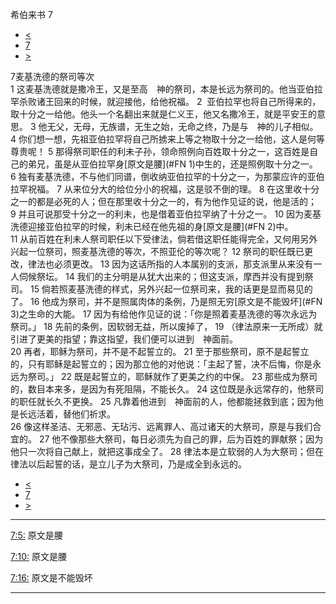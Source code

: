 ﻿





 希伯来书 7




* [<](bible/HEB06.md)
* [7](bible/HEB.md)
* [>](bible/HEB08.md)



 
7麦基洗德的祭司等次  
1 这麦基洗德就是撒冷王，又是至高　神的祭司，本是长远为祭司的。他当亚伯拉罕杀败诸王回来的时候，就迎接他，给他祝福。 
2  亚伯拉罕也将自己所得来的，取十分之一给他。他头一个名翻出来就是仁义王，他又名撒冷王，就是平安王的意思。 
3 他无父，无母，无族谱，无生之始，无命之终，乃是与　神的儿子相似。  
4 你们想一想，先祖亚伯拉罕将自己所掳来上等之物取十分之一给他，这人是何等尊贵呢！ 
5 那得祭司职任的利未子孙，领命照例向百姓取十分之一，这百姓是自己的弟兄，虽是从亚伯拉罕身[原文是腰](#FN
1)中生的，还是照例取十分之一。 
6 独有麦基洗德，不与他们同谱，倒收纳亚伯拉罕的十分之一，为那蒙应许的亚伯拉罕祝福。 
7 从来位分大的给位分小的祝福，这是驳不倒的理。 
8 在这里收十分之一的都是必死的人；但在那里收十分之一的，有为他作见证的说，他是活的； 
9 并且可说那受十分之一的利未，也是借着亚伯拉罕纳了十分之一。 
10 因为麦基洗德迎接亚伯拉罕的时候，利未已经在他先祖的身[原文是腰](#FN
2)中。  
11 从前百姓在利未人祭司职任以下受律法，倘若借这职任能得完全，又何用另外兴起一位祭司，照麦基洗德的等次，不照亚伦的等次呢？ 
12 祭司的职任既已更改，律法也必须更改。 
13 因为这话所指的人本属别的支派，那支派里从来没有一人伺候祭坛。 
14 我们的主分明是从犹大出来的；但这支派，摩西并没有提到祭司。 
15 倘若照麦基洗德的样式，另外兴起一位祭司来，我的话更是显而易见的了。 
16 他成为祭司，并不是照属肉体的条例，乃是照无穷[原文是不能毁坏](#FN
3)之生命的大能。 
17 因为有给他作见证的说：「你是照着麦基洗德的等次永远为祭司。」 
18 先前的条例，因软弱无益，所以废掉了， 
19 （律法原来一无所成）就引进了更美的指望；靠这指望，我们便可以进到　神面前。  
20 再者，耶稣为祭司，并不是不起誓立的。 
21 至于那些祭司，原不是起誓立的，只有耶稣是起誓立的；因为那立他的对他说：「主起了誓，决不后悔，你是永远为祭司。」 
22 既是起誓立的，耶稣就作了更美之约的中保。 
23 那些成为祭司的，数目本来多，是因为有死阻隔，不能长久。 
24 这位既是永远常存的，他祭司的职任就长久不更换。 
25 凡靠着他进到　神面前的人，他都能拯救到底；因为他是长远活着，替他们祈求。  
26 像这样圣洁、无邪恶、无玷污、远离罪人、高过诸天的大祭司，原是与我们合宜的。 
27 他不像那些大祭司，每日必须先为自己的罪，后为百姓的罪献祭；因为他只一次将自己献上，就把这事成全了。 
28 律法本是立软弱的人为大祭司；但在律法以后起誓的话，是立儿子为大祭司，乃是成全到永远的。 
* [<](bible/HEB06.md)
* [7](bible/HEB.md)
* [>](bible/HEB08.md)





---


[7:5:](#V5)
原文是腰


[7:10:](#V10)
原文是腰


[7:16:](#V16)
原文是不能毁坏




---









